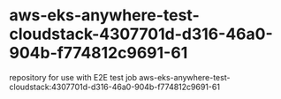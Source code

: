 # aws-eks-anywhere-test-cloudstack-4307701d-d316-46a0-904b-f774812c9691-61
repository for use with E2E test job aws-eks-anywhere-test-cloudstack:4307701d-d316-46a0-904b-f774812c9691-61
